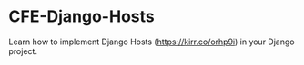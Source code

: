 # CFE-Django-Hosts
Learn how to implement Django Hosts (https://kirr.co/orhp9i) in your Django project.
